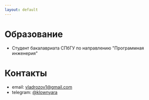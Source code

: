 ```yaml
---
layout: default
---
```


# Образование
- Студент бакалавриата СПбГУ по направлению "Программная инженерия"

# Контакты
- email: vladrozov1@gmail.com
- telegram: [@klownyara](https://t.me/klownyara)
